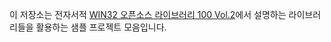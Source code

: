 이 저장소는 전자서적 [WIN32 오픈소스 라이브러리 100 Vol.2](https://wikidocs.net/book/6606)에서 설명하는 라이브러리들을 활용하는 샘플 프로젝트 모음입니다.
